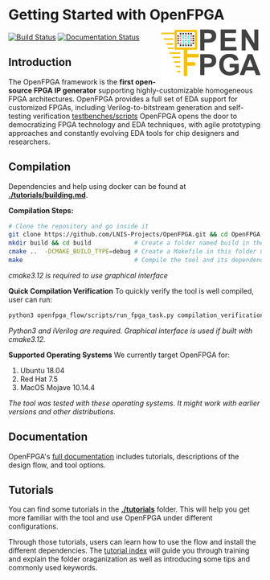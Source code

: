 # Getting Started with OpenFPGA <img src="./docs/source/figures/OpenFPGA_logo.png" width="200" align="right">
[![Build Status](https://travis-ci.org/LNIS-Projects/OpenFPGA.svg?branch=master)](https://travis-ci.org/LNIS-Projects/OpenFPGA)
[![Documentation Status](https://readthedocs.org/projects/openfpga/badge/?version=master)](https://openfpga.readthedocs.io/en/master/?badge=master)

## Introduction
The OpenFPGA framework is the **first open-source FPGA IP generator** supporting highly-customizable homogeneous FPGA architectures. OpenFPGA provides a full set of EDA support for customized FPGAs, including Verilog-to-bitstream generation and self-testing verification [testbenches/scripts](./testbenches/scripts) OpenFPGA opens the door to democratizing FPGA technology and EDA techniques, with agile prototyping approaches and constantly evolving EDA tools for chip designers and researchers.

## Compilation
Dependencies and help using docker can be found at [**./tutorials/building.md**](./tutorials/building.md).

**Compilation Steps:**
```bash
# Clone the repository and go inside it
git clone https://github.com/LNIS-Projects/OpenFPGA.git && cd OpenFPGA
mkdir build && cd build            # Create a folder named build in the OpenPFGA repository
cmake ..  -DCMAKE_BUILD_TYPE=debug # Create a Makefile in this folder using cmake
make                               # Compile the tool and its dependencies
```
*cmake3.12 is required to use graphical interface*

**Quick Compilation Verification**
To quickly verify the tool is well compiled, user can run:
```bash
python3 openfpga_flow/scripts/run_fpga_task.py compilation_verification --debug --show_thread_logs
```

*Python3 and iVerilog are required. Graphical interface is used if built with cmake3.12.*


**Supported Operating Systems**
We currently target OpenFPGA for:
 1. Ubuntu 18.04
 2. Red Hat 7.5
 3. MacOS Mojave 10.14.4

*The tool was tested with these operating systems. It might work with earlier versions and other distributions.*

## Documentation
OpenFPGA's [full documentation](https://openfpga.readthedocs.io/en/master/) includes tutorials, descriptions of the design flow, and tool options.

## Tutorials
You can find some tutorials in the [**./tutorials**](./tutorials) folder. This will help you get more familiar with the tool and use OpenFPGA under different configurations. 

Through those tutorials, users can learn how to use the flow and install the different dependencies.
The [tutorial index](./tutorials/tutorial_index.md) will guide you through training and explain the folder oraganization as well as introducing some tips and commonly used keywords.
